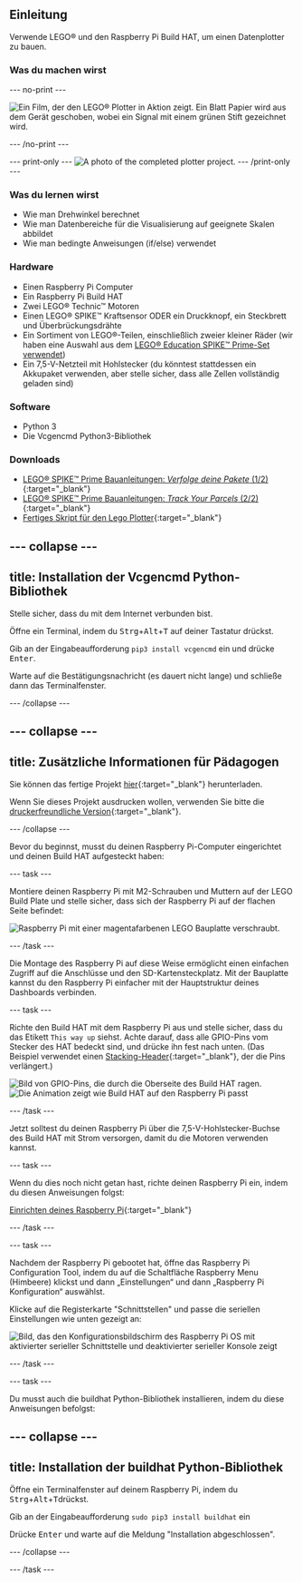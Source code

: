 ## Einleitung

Verwende LEGO® und den Raspberry Pi Build HAT, um einen Datenplotter zu bauen.

### Was du machen wirst

--- no-print ---

![Ein Film, der den LEGO® Plotter in Aktion zeigt. Ein Blatt Papier wird aus dem Gerät geschoben, wobei ein Signal mit einem grünen Stift gezeichnet wird.](images/plotter_demo.gif)

--- /no-print ---

--- print-only --- ![A photo of the completed plotter project.](images/completed.jpg) --- /print-only ---

### Was du lernen wirst

+ Wie man Drehwinkel berechnet
+ Wie man Datenbereiche für die Visualisierung auf geeignete Skalen abbildet
+ Wie man bedingte Anweisungen (if/else) verwendet

### Hardware

+ Einen Raspberry Pi Computer
+ Ein Raspberry Pi Build HAT
+ Zwei LEGO® Technic™ Motoren
+ Einen LEGO® SPIKE™ Kraftsensor ODER ein Druckknopf, ein Steckbrett und Überbrückungsdrähte
+ Ein Sortiment von LEGO®-Teilen, einschließlich zweier kleiner Räder (wir haben eine Auswahl aus dem [LEGO® Education SPIKE™ Prime-Set verwendet](https://education.lego.com/en-gb/product/spike-prime))
+ Ein 7,5-V-Netzteil mit Hohlstecker (du könntest stattdessen ein Akkupaket verwenden, aber stelle sicher, dass alle Zellen vollständig geladen sind)

### Software

+ Python 3
+ Die Vcgencmd Python3-Bibliothek

### Downloads

+ [LEGO® SPIKE™ Prime Bauanleitungen: *Verfolge deine Pakete* (1/2)](https://le-www-live-s.legocdn.com/sc/media/lessons/prime/pdf/building-instructions/track-your-packages-bi-pdf-book1of2-05883f81fed73ac3738781d084e0d4e2.pdf){:target="_blank"}
+ [LEGO® SPIKE™ Prime Bauanleitungen: *Track Your Parcels* (2/2)](https://le-www-live-s.legocdn.com/sc/media/lessons/prime/pdf/building-instructions/track-your-packages-bi-pdf-book2of2-80dc3c8c61ec2d2ffa785b688326ef74.pdf){:target="_blank"}
+ [Fertiges Skript für den Lego Plotter](http://rpf.io/p/en/lego-plotter-go){:target="_blank"}

--- collapse ---
---
title: Installation der Vcgencmd Python-Bibliothek
---

Stelle sicher, dass du mit dem Internet verbunden bist.

Öffne ein Terminal, indem du <kbd>Strg</kbd>+<kbd>Alt</kbd>+<kbd>T</kbd> auf deiner Tastatur drückst.

Gib an der Eingabeaufforderung `pip3 install vcgencmd` ein und drücke <kbd>Enter</kbd>.

Warte auf die Bestätigungsnachricht (es dauert nicht lange) und schließe dann das Terminalfenster.

--- /collapse ---

--- collapse ---
---
title: Zusätzliche Informationen für Pädagogen
---

Sie können das fertige Projekt [hier](http://rpf.io/p/en/projectName-get){:target="_blank"} herunterladen.

Wenn Sie dieses Projekt ausdrucken wollen, verwenden Sie bitte die [druckerfreundliche Version](https://projects.raspberrypi.org/en/projects/projectName/print){:target="_blank"}.

--- /collapse ---

Bevor du beginnst, musst du deinen Raspberry Pi-Computer eingerichtet und deinen Build HAT aufgesteckt haben:

--- task ---

Montiere deinen Raspberry Pi mit M2-Schrauben und Muttern auf der LEGO Build Plate und stelle sicher, dass sich der Raspberry Pi auf der flachen Seite befindet:

 ![Raspberry Pi mit einer magentafarbenen LEGO Bauplatte verschraubt.](images/build_11.jpg)

--- /task ---

Die Montage des Raspberry Pi auf diese Weise ermöglicht einen einfachen Zugriff auf die Anschlüsse und den SD-Kartensteckplatz. Mit der Bauplatte kannst du den Raspberry Pi einfacher mit der Hauptstruktur deines Dashboards verbinden.

--- task ---

Richte den Build HAT mit dem Raspberry Pi aus und stelle sicher, dass du das Etikett `This way up` siehst. Achte darauf, dass alle GPIO-Pins vom Stecker des HAT bedeckt sind, und drücke ihn fest nach unten. (Das Beispiel verwendet einen [Stacking-Header](https://www.adafruit.com/product/2223){:target="_blank"}, der die Pins verlängert.)

![Bild von GPIO-Pins, die durch die Oberseite des Build HAT ragen.](images/build_15.jpg) ![Die Animation zeigt wie Build HAT auf den Raspberry Pi passt](images/haton.gif)

--- /task ---

Jetzt solltest du deinen Raspberry Pi über die 7,5-V-Hohlstecker-Buchse des Build HAT mit Strom versorgen, damit du die Motoren verwenden kannst.

--- task ---

Wenn du dies noch nicht getan hast, richte deinen Raspberry Pi ein, indem du diesen Anweisungen folgst:

[Einrichten deines Raspberry Pi](https://projects.raspberrypi.org/en/projects/raspberry-pi-setting-up){:target="_blank"}

--- /task ---

--- task ---

Nachdem der Raspberry Pi gebootet hat, öffne das Raspberry Pi Configuration Tool, indem du auf die Schaltfläche Raspberry Menu (Himbeere) klickst und dann „Einstellungen“ und dann „Raspberry Pi Konfiguration“ auswählst.

Klicke auf die Registerkarte "Schnittstellen" und passe die seriellen Einstellungen wie unten gezeigt an:

![Bild, das den Konfigurationsbildschirm des Raspberry Pi OS mit aktivierter serieller Schnittstelle und deaktivierter serieller Konsole zeigt](images/configshot.jpg)

--- /task ---

--- task ---

Du musst auch die buildhat Python-Bibliothek installieren, indem du diese Anweisungen befolgst:

--- collapse ---
---
title: Installation der buildhat Python-Bibliothek
---

Öffne ein Terminalfenster auf deinem Raspberry Pi, indem du <kbd>Strg</kbd>+<kbd>Alt</kbd>+<kbd>T</kbd>drückst.

Gib an der Eingabeaufforderung `sudo pip3 install buildhat` ein

Drücke <kbd>Enter</kbd> und warte auf die Meldung "Installation abgeschlossen".

--- /collapse ---

--- /task ---
